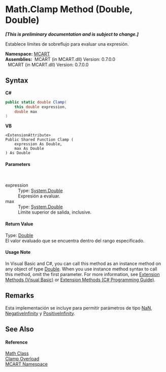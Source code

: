 # Math.Clamp Method (Double, Double)
 _**\[This is preliminary documentation and is subject to change.\]**_

Establece límites de sobreflujo para evaluar una expresión.

**Namespace:**&nbsp;<a href="89e7854f-fe6f-d208-fb0c-b17953422852">MCART</a><br />**Assemblies:**&nbsp;&nbsp;MCART (in MCART.dll) Version: 0.7.0.0<br />&nbsp;&nbsp;MCART (in MCART.dll) Version: 0.7.0.0<br />

## Syntax

**C#**<br />
``` C#
public static double Clamp(
	this double expression,
	double max
)
```

**VB**<br />
``` VB
<ExtensionAttribute>
Public Shared Function Clamp ( 
	expression As Double,
	max As Double
) As Double
```


#### Parameters
&nbsp;<dl><dt>expression</dt><dd>Type: <a href="http://msdn2.microsoft.com/es-es/library/643eft0t" target="_blank">System.Double</a><br />Expresión a evaluar.</dd><dt>max</dt><dd>Type: <a href="http://msdn2.microsoft.com/es-es/library/643eft0t" target="_blank">System.Double</a><br />Límite superior de salida, inclusive.</dd></dl>

#### Return Value
Type: <a href="http://msdn2.microsoft.com/es-es/library/643eft0t" target="_blank">Double</a><br />El valor evaluado que se encuentra dentro del rango especificado.

#### Usage Note
In Visual Basic and C#, you can call this method as an instance method on any object of type <a href="http://msdn2.microsoft.com/es-es/library/643eft0t" target="_blank">Double</a>. When you use instance method syntax to call this method, omit the first parameter. For more information, see <a href="http://msdn.microsoft.com/en-us/library/bb384936.aspx">Extension Methods (Visual Basic)</a> or <a href="http://msdn.microsoft.com/en-us/library/bb383977.aspx">Extension Methods (C# Programming Guide)</a>.

## Remarks
Esta implementación se incluye para permitir parámetros de tipo <a href="http://msdn2.microsoft.com/es-es/library/c8481tka" target="_blank">NaN</a>, <a href="http://msdn2.microsoft.com/es-es/library/3x7fs67h" target="_blank">NegativeInfinity</a> y <a href="http://msdn2.microsoft.com/es-es/library/7c4k7y8t" target="_blank">PositiveInfinity</a>.

## See Also


#### Reference
<a href="f110ea19-9a5d-de5d-39e7-a5ebffb3bc2c">Math Class</a><br /><a href="1315e209-d3d4-26d8-ca9d-76e9098535d5">Clamp Overload</a><br /><a href="89e7854f-fe6f-d208-fb0c-b17953422852">MCART Namespace</a><br />